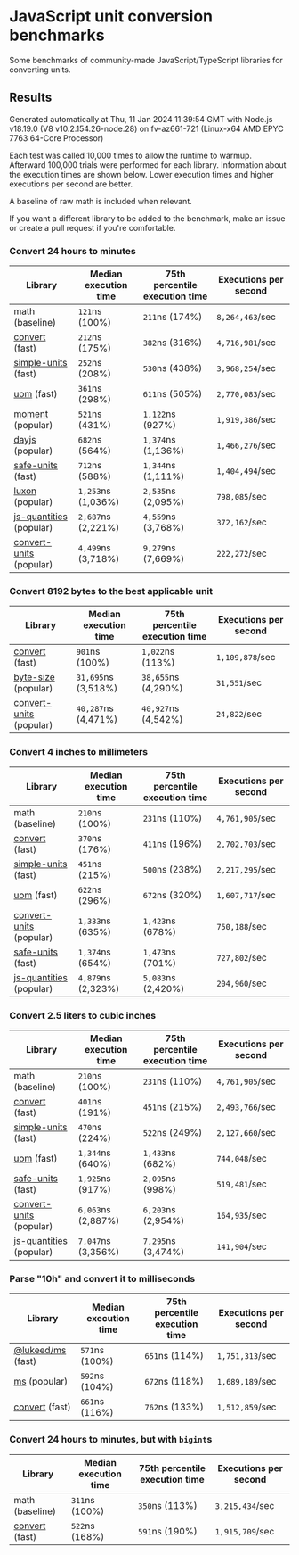 # JavaScript unit conversion benchmarks

Some benchmarks of community-made JavaScript/TypeScript libraries for converting units.

## Results

<!-- beginblock(results) -->

Generated automatically at Thu, 11 Jan 2024 11:39:54 GMT with Node.js v18.19.0 (V8 v10.2.154.26-node.28) on fv-az661-721 (Linux-x64 AMD EPYC 7763 64-Core Processor)

Each test was called 10,000 times to allow the runtime to warmup.
Afterward 100,000 trials were performed for each library.
Information about the execution times are shown below.
Lower execution times and higher executions per second are better.

A baseline of raw math is included when relevant.

If you want a different library to be added to the benchmark, make an issue or create a pull request if you're comfortable.

### Convert 24 hours to minutes

| Library                                                            | Median execution time | 75th percentile execution time | Executions per second |
| ------------------------------------------------------------------ | --------------------- | ------------------------------ | --------------------- |
| math (baseline)                                                    | `121`ns (100%)        | `211`ns (174%)                 | `8,264,463`/sec       |
| [convert](https://npmjs.com/package/convert) (fast)                | `212`ns (175%)        | `382`ns (316%)                 | `4,716,981`/sec       |
| [simple-units](https://npmjs.com/package/simple-units) (fast)      | `252`ns (208%)        | `530`ns (438%)                 | `3,968,254`/sec       |
| [uom](https://npmjs.com/package/uom) (fast)                        | `361`ns (298%)        | `611`ns (505%)                 | `2,770,083`/sec       |
| [moment](https://npmjs.com/package/moment) (popular)               | `521`ns (431%)        | `1,122`ns (927%)               | `1,919,386`/sec       |
| [dayjs](https://npmjs.com/package/dayjs) (popular)                 | `682`ns (564%)        | `1,374`ns (1,136%)             | `1,466,276`/sec       |
| [safe-units](https://npmjs.com/package/safe-units) (fast)          | `712`ns (588%)        | `1,344`ns (1,111%)             | `1,404,494`/sec       |
| [luxon](https://npmjs.com/package/luxon) (popular)                 | `1,253`ns (1,036%)    | `2,535`ns (2,095%)             | `798,085`/sec         |
| [js-quantities](https://npmjs.com/package/js-quantities) (popular) | `2,687`ns (2,221%)    | `4,559`ns (3,768%)             | `372,162`/sec         |
| [convert-units](https://npmjs.com/package/convert-units) (popular) | `4,499`ns (3,718%)    | `9,279`ns (7,669%)             | `222,272`/sec         |

### Convert 8192 bytes to the best applicable unit

| Library                                                            | Median execution time | 75th percentile execution time | Executions per second |
| ------------------------------------------------------------------ | --------------------- | ------------------------------ | --------------------- |
| [convert](https://npmjs.com/package/convert) (fast)                | `901`ns (100%)        | `1,022`ns (113%)               | `1,109,878`/sec       |
| [byte-size](https://npmjs.com/package/byte-size) (popular)         | `31,695`ns (3,518%)   | `38,655`ns (4,290%)            | `31,551`/sec          |
| [convert-units](https://npmjs.com/package/convert-units) (popular) | `40,287`ns (4,471%)   | `40,927`ns (4,542%)            | `24,822`/sec          |

### Convert 4 inches to millimeters

| Library                                                            | Median execution time | 75th percentile execution time | Executions per second |
| ------------------------------------------------------------------ | --------------------- | ------------------------------ | --------------------- |
| math (baseline)                                                    | `210`ns (100%)        | `231`ns (110%)                 | `4,761,905`/sec       |
| [convert](https://npmjs.com/package/convert) (fast)                | `370`ns (176%)        | `411`ns (196%)                 | `2,702,703`/sec       |
| [simple-units](https://npmjs.com/package/simple-units) (fast)      | `451`ns (215%)        | `500`ns (238%)                 | `2,217,295`/sec       |
| [uom](https://npmjs.com/package/uom) (fast)                        | `622`ns (296%)        | `672`ns (320%)                 | `1,607,717`/sec       |
| [convert-units](https://npmjs.com/package/convert-units) (popular) | `1,333`ns (635%)      | `1,423`ns (678%)               | `750,188`/sec         |
| [safe-units](https://npmjs.com/package/safe-units) (fast)          | `1,374`ns (654%)      | `1,473`ns (701%)               | `727,802`/sec         |
| [js-quantities](https://npmjs.com/package/js-quantities) (popular) | `4,879`ns (2,323%)    | `5,083`ns (2,420%)             | `204,960`/sec         |

### Convert 2.5 liters to cubic inches

| Library                                                            | Median execution time | 75th percentile execution time | Executions per second |
| ------------------------------------------------------------------ | --------------------- | ------------------------------ | --------------------- |
| math (baseline)                                                    | `210`ns (100%)        | `231`ns (110%)                 | `4,761,905`/sec       |
| [convert](https://npmjs.com/package/convert) (fast)                | `401`ns (191%)        | `451`ns (215%)                 | `2,493,766`/sec       |
| [simple-units](https://npmjs.com/package/simple-units) (fast)      | `470`ns (224%)        | `522`ns (249%)                 | `2,127,660`/sec       |
| [uom](https://npmjs.com/package/uom) (fast)                        | `1,344`ns (640%)      | `1,433`ns (682%)               | `744,048`/sec         |
| [safe-units](https://npmjs.com/package/safe-units) (fast)          | `1,925`ns (917%)      | `2,095`ns (998%)               | `519,481`/sec         |
| [convert-units](https://npmjs.com/package/convert-units) (popular) | `6,063`ns (2,887%)    | `6,203`ns (2,954%)             | `164,935`/sec         |
| [js-quantities](https://npmjs.com/package/js-quantities) (popular) | `7,047`ns (3,356%)    | `7,295`ns (3,474%)             | `141,904`/sec         |

### Parse "10h" and convert it to milliseconds

| Library                                                   | Median execution time | 75th percentile execution time | Executions per second |
| --------------------------------------------------------- | --------------------- | ------------------------------ | --------------------- |
| [@lukeed/ms](https://npmjs.com/package/@lukeed/ms) (fast) | `571`ns (100%)        | `651`ns (114%)                 | `1,751,313`/sec       |
| [ms](https://npmjs.com/package/ms) (popular)              | `592`ns (104%)        | `672`ns (118%)                 | `1,689,189`/sec       |
| [convert](https://npmjs.com/package/convert) (fast)       | `661`ns (116%)        | `762`ns (133%)                 | `1,512,859`/sec       |

### Convert 24 hours to minutes, but with `bigint`s

| Library                                             | Median execution time | 75th percentile execution time | Executions per second |
| --------------------------------------------------- | --------------------- | ------------------------------ | --------------------- |
| math (baseline)                                     | `311`ns (100%)        | `350`ns (113%)                 | `3,215,434`/sec       |
| [convert](https://npmjs.com/package/convert) (fast) | `522`ns (168%)        | `591`ns (190%)                 | `1,915,709`/sec       |

<!-- endblock(results) -->
